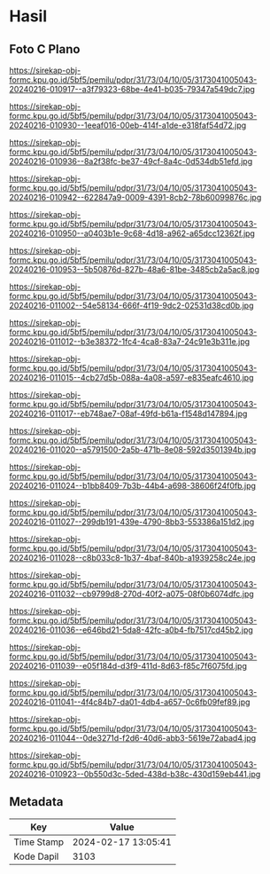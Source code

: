 # Hasil

## Foto C Plano

https://sirekap-obj-formc.kpu.go.id/5bf5/pemilu/pdpr/31/73/04/10/05/3173041005043-20240216-010917--a3f79323-68be-4e41-b035-79347a549dc7.jpg

https://sirekap-obj-formc.kpu.go.id/5bf5/pemilu/pdpr/31/73/04/10/05/3173041005043-20240216-010930--1eeaf016-00eb-414f-a1de-e318faf54d72.jpg

https://sirekap-obj-formc.kpu.go.id/5bf5/pemilu/pdpr/31/73/04/10/05/3173041005043-20240216-010936--8a2f38fc-be37-49cf-8a4c-0d534db51efd.jpg

https://sirekap-obj-formc.kpu.go.id/5bf5/pemilu/pdpr/31/73/04/10/05/3173041005043-20240216-010942--622847a9-0009-4391-8cb2-78b60099876c.jpg

https://sirekap-obj-formc.kpu.go.id/5bf5/pemilu/pdpr/31/73/04/10/05/3173041005043-20240216-010950--a0403b1e-9c68-4d18-a962-a65dcc12362f.jpg

https://sirekap-obj-formc.kpu.go.id/5bf5/pemilu/pdpr/31/73/04/10/05/3173041005043-20240216-010953--5b50876d-827b-48a6-81be-3485cb2a5ac8.jpg

https://sirekap-obj-formc.kpu.go.id/5bf5/pemilu/pdpr/31/73/04/10/05/3173041005043-20240216-011002--54e58134-666f-4f19-9dc2-02531d38cd0b.jpg

https://sirekap-obj-formc.kpu.go.id/5bf5/pemilu/pdpr/31/73/04/10/05/3173041005043-20240216-011012--b3e38372-1fc4-4ca8-83a7-24c91e3b311e.jpg

https://sirekap-obj-formc.kpu.go.id/5bf5/pemilu/pdpr/31/73/04/10/05/3173041005043-20240216-011015--4cb27d5b-088a-4a08-a597-e835eafc4610.jpg

https://sirekap-obj-formc.kpu.go.id/5bf5/pemilu/pdpr/31/73/04/10/05/3173041005043-20240216-011017--eb748ae7-08af-49fd-b61a-f1548d147894.jpg

https://sirekap-obj-formc.kpu.go.id/5bf5/pemilu/pdpr/31/73/04/10/05/3173041005043-20240216-011020--a5791500-2a5b-471b-8e08-592d3501394b.jpg

https://sirekap-obj-formc.kpu.go.id/5bf5/pemilu/pdpr/31/73/04/10/05/3173041005043-20240216-011024--b1bb8409-7b3b-44b4-a698-38606f24f0fb.jpg

https://sirekap-obj-formc.kpu.go.id/5bf5/pemilu/pdpr/31/73/04/10/05/3173041005043-20240216-011027--299db191-439e-4790-8bb3-553386a151d2.jpg

https://sirekap-obj-formc.kpu.go.id/5bf5/pemilu/pdpr/31/73/04/10/05/3173041005043-20240216-011028--c8b033c8-1b37-4baf-840b-a1939258c24e.jpg

https://sirekap-obj-formc.kpu.go.id/5bf5/pemilu/pdpr/31/73/04/10/05/3173041005043-20240216-011032--cb9799d8-270d-40f2-a075-08f0b6074dfc.jpg

https://sirekap-obj-formc.kpu.go.id/5bf5/pemilu/pdpr/31/73/04/10/05/3173041005043-20240216-011036--e646bd21-5da8-42fc-a0b4-fb7517cd45b2.jpg

https://sirekap-obj-formc.kpu.go.id/5bf5/pemilu/pdpr/31/73/04/10/05/3173041005043-20240216-011039--e05f184d-d3f9-411d-8d63-f85c7f6075fd.jpg

https://sirekap-obj-formc.kpu.go.id/5bf5/pemilu/pdpr/31/73/04/10/05/3173041005043-20240216-011041--4f4c84b7-da01-4db4-a657-0c6fb09fef89.jpg

https://sirekap-obj-formc.kpu.go.id/5bf5/pemilu/pdpr/31/73/04/10/05/3173041005043-20240216-011044--0de3271d-f2d6-40d6-abb3-5619e72abad4.jpg

https://sirekap-obj-formc.kpu.go.id/5bf5/pemilu/pdpr/31/73/04/10/05/3173041005043-20240216-010923--0b550d3c-5ded-438d-b38c-430d159eb441.jpg


## Metadata

| Key        | Value               |
| ---------- | ------------------- |
| Time Stamp | 2024-02-17 13:05:41 |
| Kode Dapil | 3103                |



